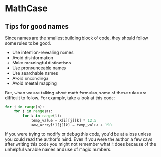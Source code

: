 # MathCase

## Tips for good names

Since names are the smallest building block of code, they should follow some rules to be good.

- Use intention-revealing names
- Avoid disinformation
- Make meaningful distinctions
- Use pronounceable names
- Use searchable names
- Avoid encondings
- Avoid mental mapping

But, when we are talking about math formulas, some of these rules are difficult to follow. For example, take a look at this code:

```python
for i in range(n):
    for j in range(m):
        for k in range(l):
            temp_value = X[i][j][k] * 12.5
            new_array[i][j][k] = temp_value + 150
```

If you were trying to modify or debug this code, you'd be at a loss unless you could read the author's mind. Even if you were the author, a few days after writing this code you might not remember what it does because of the unhelpful variable names and use of magic numbers.



